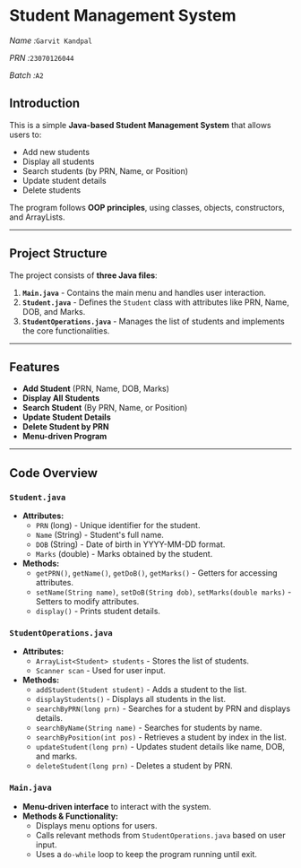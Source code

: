 # Student Management System

*Name :*`Garvit Kandpal`

*PRN :*`23070126044`

*Batch :*`A2`

## Introduction

This is a simple **Java-based Student Management System** that allows users to:

- Add new students
- Display all students
- Search students (by PRN, Name, or Position)
- Update student details
- Delete students

The program follows **OOP principles**, using classes, objects, constructors, and ArrayLists.

---

## Project Structure

The project consists of **three Java files**:

1. **`Main.java`** - Contains the main menu and handles user interaction.
2. **`Student.java`** - Defines the `Student` class with attributes like PRN, Name, DOB, and Marks.
3. **`StudentOperations.java`** - Manages the list of students and implements the core functionalities.

---

## Features

- **Add Student** (PRN, Name, DOB, Marks)
- **Display All Students**
- **Search Student** (By PRN, Name, or Position)
- **Update Student Details**
- **Delete Student by PRN**
- **Menu-driven Program**

---

## Code Overview

### `Student.java`

- **Attributes:**
  - `PRN` (long) - Unique identifier for the student.
  - `Name` (String) - Student's full name.
  - `DOB` (String) - Date of birth in YYYY-MM-DD format.
  - `Marks` (double) - Marks obtained by the student.
- **Methods:**
  - `getPRN()`, `getName()`, `getDoB()`, `getMarks()` - Getters for accessing attributes.
  - `setName(String name)`, `setDoB(String dob)`, `setMarks(double marks)` - Setters to modify attributes.
  - `display()` - Prints student details.

### `StudentOperations.java`

- **Attributes:**
  - `ArrayList<Student> students` - Stores the list of students.
  - `Scanner scan` - Used for user input.
- **Methods:**
  - `addStudent(Student student)` - Adds a student to the list.
  - `displayStudents()` - Displays all students in the list.
  - `searchByPRN(long prn)` - Searches for a student by PRN and displays details.
  - `searchByName(String name)` - Searches for students by name.
  - `searchByPosition(int pos)` - Retrieves a student by index in the list.
  - `updateStudent(long prn)` - Updates student details like name, DOB, and marks.
  - `deleteStudent(long prn)` - Deletes a student by PRN.

### `Main.java`

- **Menu-driven interface** to interact with the system.
- **Methods & Functionality:**
  - Displays menu options for users.
  - Calls relevant methods from `StudentOperations.java` based on user input.
  - Uses a `do-while` loop to keep the program running until exit.
